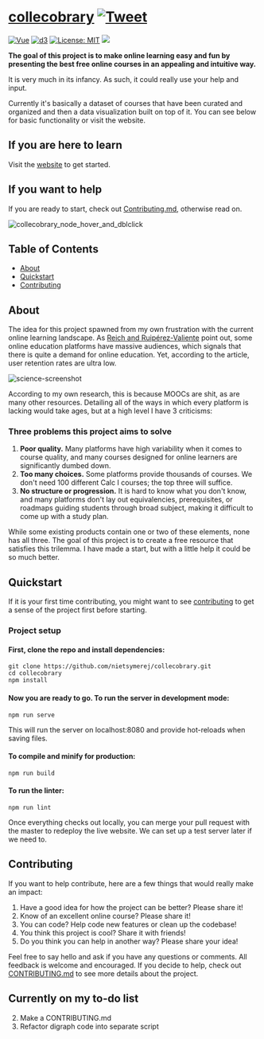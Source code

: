 # [collecobrary](https://curated-courses.herokuapp.com/) [![Tweet](https://img.shields.io/twitter/url/http/shields.io.svg?style=social)](https://twitter.com/intent/tweet?text=Make%20learning%20fun%20and%20easy&url=https://github.com/nietsymerej/collecobrary&hashtags=github,education,vuejs,webdev,developers)

[![Vue](https://img.shields.io/badge/vue-%5E3.0.0-informational)](https://github.com/vuejs/vue)
[![d3](https://img.shields.io/badge/d3-%5E7.0.3-informational)](https://github.com/d3/d3)
[![License: MIT](https://img.shields.io/badge/license-MIT-green)](https://github.com/nietsymerej/collecobrary/blob/master/LICENSE)
[![](https://img.shields.io/github/last-commit/nietsymerej/collecobrary)](https://github.com/nietsymerej/collecobrary)

**The goal of this project is to make online learning easy and fun by presenting the best free online courses in an appealing and intuitive way.**

It is very much in its infancy. As such, it could really use your help and input.

Currently it's basically a dataset of courses that have been curated and organized and then a data visualization built on top of it. You can see below for basic functionality or visit the website.

## If you are here to learn

Visit the [website](https://curated-courses.herokuapp.com/) to get started.

## If you want to help

If you are ready to start, check out [Contributing.md](https://github.com/nietsymerej/collecobrary/blob/master/CONTRIBUTING.md), otherwise read on.

![collecobrary_node_hover_and_dblclick](https://user-images.githubusercontent.com/78166995/134691867-8195d604-d28e-43b7-8476-bb21f9ce4f39.PNG)

## Table of Contents

- [About](#about)
- [Quickstart](#quickstart)
- [Contributing](#contributing)


## About

The idea for this project spawned from my own frustration with the current online learning landscape. As [Reich and Ruipérez-Valiente](https://www.umt.edu/provost/docs/MOOC-pivot.pdf) point out, some online education platforms have massive audiences, which signals that there is quite a demand for online education. Yet, according to the article, user retention rates are ultra low.

![science-screenshot](https://user-images.githubusercontent.com/78166995/136632980-cdc27747-8ab8-4fdb-9d21-62d2c7564406.PNG)

According to my own research, this is because MOOCs are shit, as are many other resources. Detailing all of the ways in which every platform is lacking would take ages, but at a high level I have 3 criticisms:

### Three problems this project aims to solve

1. **Poor quality.** Many platforms have high variability when it comes to course quality, and many courses designed for online learners are significantly dumbed down.
2. **Too many choices.** Some platforms provide thousands of courses. We don't need 100 different Calc I courses; the top three will suffice.
3. **No structure or progression.** It is hard to know what you don't know, and many platforms don't lay out equivalencies, prerequisites, or roadmaps guiding students through broad subject, making it difficult to come up with a study plan.

While some existing products contain one or two of these elements, none has all three. The goal of this project is to create a free resource that satisfies this trilemma. I have made a start, but with a little help it could be so much better.

## Quickstart

If it is your first time contributing, you might want to see [contributing](#contributing) to get a sense of the project first before starting.

### Project setup

#### First, clone the repo and install dependencies:
```
git clone https://github.com/nietsymerej/collecobrary.git
cd collecobrary
npm install
```

#### Now you are ready to go. To run the server in development mode:
```
npm run serve
```

This will run the server on localhost:8080 and provide hot-reloads when saving files.

#### To compile and minify for production:
```
npm run build
```

#### To run the linter:
```
npm run lint
```

Once everything checks out locally, you can merge your pull request with the master to redeploy the live website. We can set up a test server later if we need to.

## Contributing

If you want to help contribute, here are a few things that would really make an impact:

1. Have a good idea for how the project can be better? Please share it!
2. Know of an excellent online course? Please share it!
3. You can code? Help code new features or clean up the codebase!
4. You think this project is cool? Share it with friends!
5. Do you think you can help in another way? Please share your idea!


Feel free to say hello and ask if you have any questions or comments. All feedback is welcome and encouraged. If you decide to help, check out [CONTRIBUTING.md](https://github.com/nietsymerej/collecobrary/blob/master/CONTRIBUTING.md) to see more details about the project.


## Currently on my to-do list

2. Make a CONTRIBUTING.md
4. Refactor digraph code into separate script
